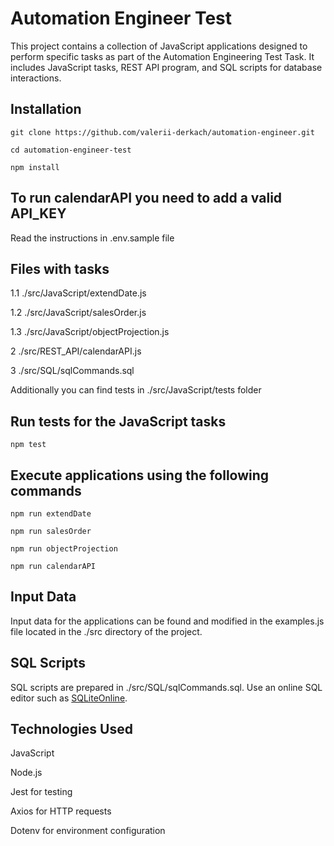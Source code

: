 # Automation Engineer Test

This project contains a collection of JavaScript applications designed to perform specific tasks as part of the Automation Engineering Test Task. It includes JavaScript tasks, REST API program, and SQL scripts for database interactions.

## Installation

```
git clone https://github.com/valerii-derkach/automation-engineer.git
```

```
cd automation-engineer-test
```

```
npm install
```

## To run calendarAPI you need to add a valid API_KEY

Read the instructions in .env.sample file

## Files with tasks

1.1 ./src/JavaScript/extendDate.js

1.2 ./src/JavaScript/salesOrder.js

1.3 ./src/JavaScript/objectProjection.js

2 ./src/REST_API/calendarAPI.js

3 ./src/SQL/sqlCommands.sql

Additionally you can find tests in ./src/JavaScript/tests folder

## Run tests for the JavaScript tasks

```
npm test
```

## Execute applications using the following commands

```
npm run extendDate
```

```
npm run salesOrder
```

```
npm run objectProjection
```

```
npm run calendarAPI
```

## Input Data

Input data for the applications can be found and modified in the examples.js file located in the ./src directory of the project.

## SQL Scripts

SQL scripts are prepared in ./src/SQL/sqlCommands.sql. Use an online SQL editor such as [SQLiteOnline](https://sqliteonline.com/).

## Technologies Used

JavaScript

Node.js

Jest for testing

Axios for HTTP requests

Dotenv for environment configuration
